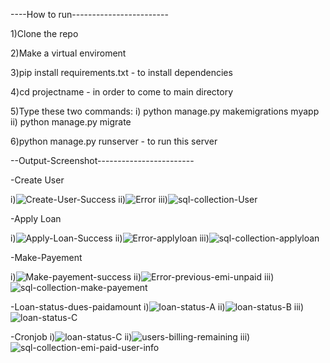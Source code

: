 ----How to run------------------------

1)Clone the repo

2)Make a virtual enviroment

3)pip install requirements.txt -  to install dependencies

4)cd projectname - in order to come to main directory

5)Type these two commands: i) python manage.py makemigrations myapp    ii) python manage.py migrate

6)python manage.py runserver - to run this server  

--Output-Screenshot------------------------

-Create User

i)![Create-User-Success](https://github.com/sarthak37/Brightmoney-task/assets/52873771/ac5fa7ea-31ff-42db-9f6d-9dcea80d4f7d)
ii)![Error](https://github.com/sarthak37/Brightmoney-task/assets/52873771/c78be3a0-53f5-4a4b-84bc-3c11cd7506e7)
iii)![sql-collection-User](https://github.com/sarthak37/Brightmoney-task/assets/52873771/f111d91b-9a1d-481b-a69a-f3d5062a1bff)

-Apply Loan

i)![Apply-Loan-Success](https://github.com/sarthak37/Brightmoney-task/assets/52873771/abe00b92-34cb-4480-9fa3-7f8bc70c3918)
ii)![Error-applyloan](https://github.com/sarthak37/Brightmoney-task/assets/52873771/2cdb8b33-d1fe-4f3e-92a1-79a5f76de6d5)
iii)![sql-collection-applyloan](https://github.com/sarthak37/Brightmoney-task/assets/52873771/58819cac-c419-4e63-8f73-08b4260b0905)

-Make-Payement

i)![Make-payement-success](https://github.com/sarthak37/Brightmoney-task/assets/52873771/d96c2322-df0f-4852-89ba-5a59cbda51a2)
ii)![Error-previous-emi-unpaid](https://github.com/sarthak37/Brightmoney-task/assets/52873771/7eab0054-7f79-4482-a3b1-b553f31c4f1f)
iii)![sql-collection-make-payement](https://github.com/sarthak37/Brightmoney-task/assets/52873771/4e35a451-24bf-4645-98e7-27050d450278)

-Loan-status-dues-paidamount
i)![loan-status-A](https://github.com/sarthak37/Brightmoney-task/assets/52873771/c42a2236-f193-40d0-9df8-9118a0636f27)
ii)![loan-status-B](https://github.com/sarthak37/Brightmoney-task/assets/52873771/12297eb8-2c83-4a76-b9a8-b267e9205690)
iii)![loan-status-C](https://github.com/sarthak37/Brightmoney-task/assets/52873771/fa49119e-1ee5-4b0f-b11a-3f89e436d6f0)

-Cronjob
i)![loan-status-C](https://github.com/sarthak37/Brightmoney-task/assets/52873771/c48f3a11-bf44-4d06-b0fa-f7811c44abe5)
ii)![users-billing-remaining](https://github.com/sarthak37/Brightmoney-task/assets/52873771/8d39eb2e-dba6-44c0-9d30-5b068cd96f39)
iii)![sql-collection-emi-paid-user-info](https://github.com/sarthak37/Brightmoney-task/assets/52873771/d5a43990-fb0b-4af6-8f95-da1be31ab257)






